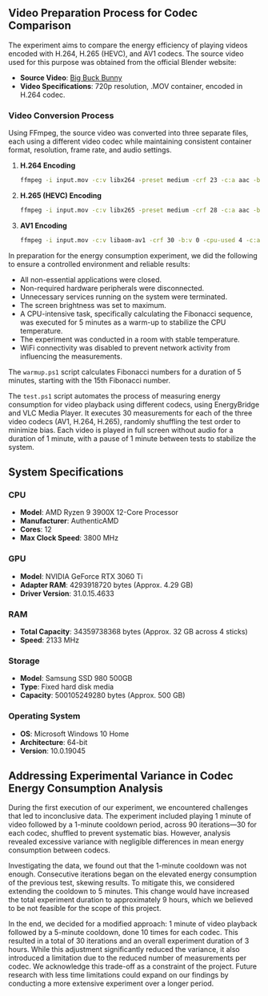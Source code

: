 ## Video Preparation Process for Codec Comparison

The experiment aims to compare the energy efficiency of playing videos encoded with H.264, H.265 (HEVC), and AV1 codecs. The source video used for this purpose was obtained from the official Blender website:

- **Source Video**: [Big Buck Bunny](https://download.blender.org/peach/bigbuckbunny_movies/big_buck_bunny_720p_h264.mov)
- **Video Specifications**: 720p resolution, .MOV container, encoded in H.264 codec.

### Video Conversion Process

Using FFmpeg, the source video was converted into three separate files, each using a different video codec while maintaining consistent container format, resolution, frame rate, and audio settings.

1. **H.264 Encoding**

    ```bash
    ffmpeg -i input.mov -c:v libx264 -preset medium -crf 23 -c:a aac -b:a 128k output_h264.mp4
    ```

2. **H.265 (HEVC) Encoding**

    ```bash
    ffmpeg -i input.mov -c:v libx265 -preset medium -crf 28 -c:a aac -b:a 128k output_h265.mp4
    ```

3. **AV1 Encoding**

    ```bash
    ffmpeg -i input.mov -c:v libaom-av1 -crf 30 -b:v 0 -cpu-used 4 -c:a aac -b:a 128k output_av1.mp4
    ```

In preparation for the energy consumption experiment, we did the following to ensure a controlled environment and reliable results:
- All non-essential applications were closed.
- Non-required hardware peripherals were disconnected.
- Unnecessary services running on the system were terminated.
- The screen brightness was set to maximum.
- A CPU-intensive task, specifically calculating the Fibonacci sequence, was executed for 5 minutes as a warm-up to stabilize the CPU temperature.
- The experiment was conducted in a room with stable temperature.
- WiFi connectivity was disabled to prevent network activity from influencing the measurements.

The `warmup.ps1` script calculates Fibonacci numbers for a duration of 5 minutes, starting with the 15th Fibonacci number.

The `test.ps1` script automates the process of measuring energy consumption for video playback using different codecs, using EnergyBridge and VLC Media Player. It executes 30 measurements for each of the three video codecs (AV1, H.264, H.265), randomly shuffling the test order to minimize bias. Each video is played in full screen without audio for a duration of 1 minute, with a pause of 1 minute between tests to stabilize the system.
## System Specifications

### CPU
- **Model**: AMD Ryzen 9 3900X 12-Core Processor
- **Manufacturer**: AuthenticAMD
- **Cores**: 12
- **Max Clock Speed**: 3800 MHz

### GPU
- **Model**: NVIDIA GeForce RTX 3060 Ti
- **Adapter RAM**: 4293918720 bytes (Approx. 4.29 GB)
- **Driver Version**: 31.0.15.4633

### RAM
- **Total Capacity**: 34359738368 bytes (Approx. 32 GB across 4 sticks)
- **Speed**: 2133 MHz

### Storage
- **Model**: Samsung SSD 980 500GB
- **Type**: Fixed hard disk media
- **Capacity**: 500105249280 bytes (Approx. 500 GB)

### Operating System
- **OS**: Microsoft Windows 10 Home
- **Architecture**: 64-bit
- **Version**: 10.0.19045

## Addressing Experimental Variance in Codec Energy Consumption Analysis

During the first execution of our experiment, we encountered challenges that led to inconclusive data. The experiment included playing 1 minute of video followed by a 1-minute cooldown period, across 90 iterations—30 for each codec, shuffled to prevent systematic bias. However, analysis revealed excessive variance with negligible differences in mean energy consumption between codecs.

Investigating the data, we found out that the 1-minute cooldown was not enough. Consecutive iterations began on the elevated energy consumption of the previous test, skewing results. To mitigate this, we considered extending the cooldown to 5 minutes. This change would have increased the total experiment duration to approximately 9 hours, which we believed to be not feasible for the scope of this project.

In the end, we decided for a modified approach: 1 minute of video playback followed by a 5-minute cooldown, done 10 times for each codec. This resulted in a total of 30 iterations and an overall experiment duration of 3 hours. While this adjustment significantly reduced the variance, it also introduced a limitation due to the reduced number of measurements per codec. We acknowledge this trade-off as a constraint of the project. Future research with less time limitations could expand on our findings by conducting a more extensive experiment over a longer period.
